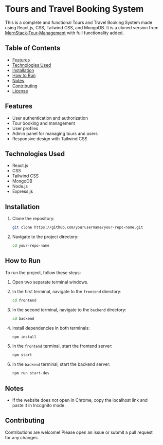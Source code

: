 # Tours and Travel Booking System

This is a complete and functional Tours and Travel Booking System made using React.js, CSS, Tailwind CSS, and MongoDB. It is a cloned version from [MernStack-Tour-Management](https://github.com/devmuhib/MernStack-Tour-Management) with full functionality added.

## Table of Contents

- [Features](#features)
- [Technologies Used](#technologies-used)
- [Installation](#installation)
- [How to Run](#how-to-run)
- [Notes](#notes)
- [Contributing](#contributing)
- [License](#license)

## Features

- User authentication and authorization
- Tour booking and management
- User profiles
- Admin panel for managing tours and users
- Responsive design with Tailwind CSS

## Technologies Used

- React.js
- CSS
- Tailwind CSS
- MongoDB
- Node.js
- Express.js

## Installation

1. Clone the repository:
    ```bash
    git clone https://github.com/yourusername/your-repo-name.git
    ```

2. Navigate to the project directory:
    ```bash
    cd your-repo-name
    ```

## How to Run

To run the project, follow these steps:

1. Open two separate terminal windows.

2. In the first terminal, navigate to the `frontend` directory:
    ```bash
    cd frontend
    ```

3. In the second terminal, navigate to the `backend` directory:
    ```bash
    cd backend
    ```

4. Install dependencies in both terminals:
    ```bash
    npm install
    ```

5. In the `frontend` terminal, start the frontend server:
    ```bash
    npm start
    ```

6. In the `backend` terminal, start the backend server:
    ```bash
    npm run start-dev
    ```

## Notes

- If the website does not open in Chrome, copy the localhost link and paste it in Incognito mode.

## Contributing

Contributions are welcome! Please open an issue or submit a pull request for any changes.
